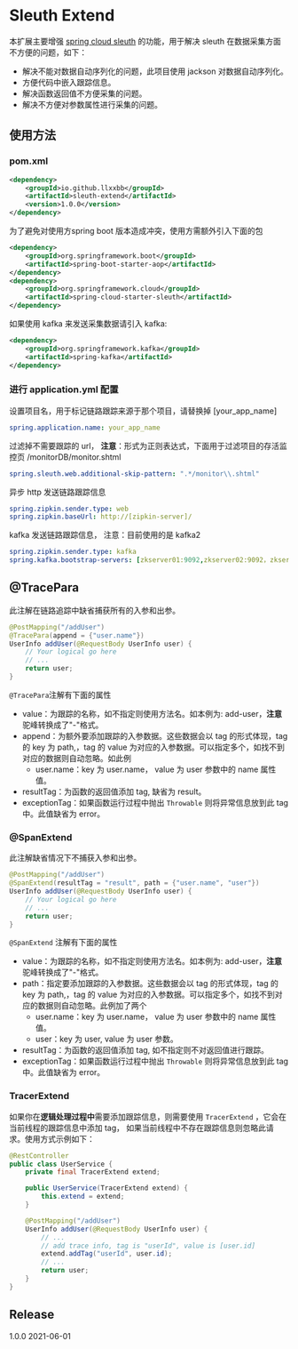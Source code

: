 # Sleuth Extend

本扩展主要增强 [spring cloud sleuth](https://docs.spring.io/spring-cloud-sleuth/docs/3.0.x/reference/htmlsingle) 的功能，用于解决 sleuth 在数据采集方面不方便的问题，如下：

- 解决不能对数据自动序列化的问题，此项目使用 jackson 对数据自动序列化。
- 方便代码中嵌入跟踪信息。
- 解决函数返回值不方便采集的问题。
- 解决不方便对参数属性进行采集的问题。

## 使用方法

### pom.xml

```xml
<dependency>
    <groupId>io.github.llxxbb</groupId>
    <artifactId>sleuth-extend</artifactId>
    <version>1.0.0</version>
</dependency>
```

为了避免对使用方spring boot 版本造成冲突，使用方需额外引入下面的包

```xml
<dependency>
	<groupId>org.springframework.boot</groupId>
    <artifactId>spring-boot-starter-aop</artifactId>
</dependency>
<dependency>
    <groupId>org.springframework.cloud</groupId>
    <artifactId>spring-cloud-starter-sleuth</artifactId>
</dependency>
```

如果使用 kafka 来发送采集数据请引入 kafka:

```xml
<dependency>
    <groupId>org.springframework.kafka</groupId>
    <artifactId>spring-kafka</artifactId>
</dependency>
```

### 进行 application.yml 配置

设置项目名，用于标记链路跟踪来源于那个项目，请替换掉 [your_app_name]

```yaml
spring.application.name: your_app_name
```

过滤掉不需要跟踪的 url， **注意**：形式为正则表达式，下面用于过滤项目的存活监控页 /monitorDB/monitor.shtml

```yaml
spring.sleuth.web.additional-skip-pattern: ".*/monitor\\.shtml"
```

异步 http 发送链路跟踪信息

```yaml
spring.zipkin.sender.type: web
spring.zipkin.baseUrl: http://[zipkin-server]/
```

kafka 发送链路跟踪信息， 注意：目前使用的是 kafka2

```yaml
spring.zipkin.sender.type: kafka
spring.kafka.bootstrap-servers: [zkserver01:9092,zkserver02:9092，zkserver03：9092]
```

## @TracePara

此注解在链路追踪中缺省捕获所有的入参和出参。

```java
@PostMapping("/addUser")
@TracePara(append = {"user.name"})
UserInfo addUser(@RequestBody UserInfo user) {
    // Your logical go here
    // ...
    return user;
}
```

`@TracePara`注解有下面的属性

- value：为跟踪的名称，如不指定则使用方法名。如本例为: add-user，**注意**驼峰转换成了"-"格式。
- append：为额外要添加跟踪的入参数据。这些数据会以 tag 的形式体现，tag 的 key 为 path,，tag 的 value 为对应的入参数据。可以指定多个，如找不到对应的数据则自动忽略。如此例
  - user.name：key 为 user.name， value 为 user 参数中的 name 属性值。
- resultTag：为函数的返回值添加 tag, 缺省为 result。
- exceptionTag：如果函数运行过程中抛出 `Throwable` 则将异常信息放到此 tag 中。此值缺省为 error。

### @SpanExtend

此注解缺省情况下不捕获入参和出参。

```java
@PostMapping("/addUser")
@SpanExtend(resultTag = "result", path = {"user.name", "user"})
UserInfo addUser(@RequestBody UserInfo user) {
    // Your logical go here
    // ...
    return user;
}
```

`@SpanExtend` 注解有下面的属性

- value：为跟踪的名称，如不指定则使用方法名。如本例为: add-user，**注意**驼峰转换成了"-"格式。
- path：指定要添加跟踪的入参数据。这些数据会以 tag 的形式体现，tag 的 key 为 path,，tag 的 value 为对应的入参数据。可以指定多个，如找不到对应的数据则自动忽略。此例加了两个
  - user.name：key 为 user.name， value 为 user 参数中的 name 属性值。
  - user：key 为 user, value 为 user 参数。
- resultTag：为函数的返回值添加 tag, 如不指定则不对返回值进行跟踪。
- exceptionTag：如果函数运行过程中抛出 `Throwable` 则将异常信息放到此 tag 中。此值缺省为 error。

### TracerExtend

如果你在**逻辑处理过程中**需要添加跟踪信息，则需要使用 `TracerExtend` ，它会在当前线程的跟踪信息中添加 tag， 如果当前线程中不存在跟踪信息则忽略此请求。使用方式示例如下：

```java
@RestController
public class UserService {
    private final TracerExtend extend;

    public UserService(TracerExtend extend) {
        this.extend = extend;
    }

	@PostMapping("/addUser")
	UserInfo addUser(@RequestBody UserInfo user) {
	    // ...
        // add trace info, tag is "userId", value is [user.id]
        extend.addTag("userId", user.id);
	    // ...
	    return user;
	}
}
```

## Release
1.0.0 2021-06-01

